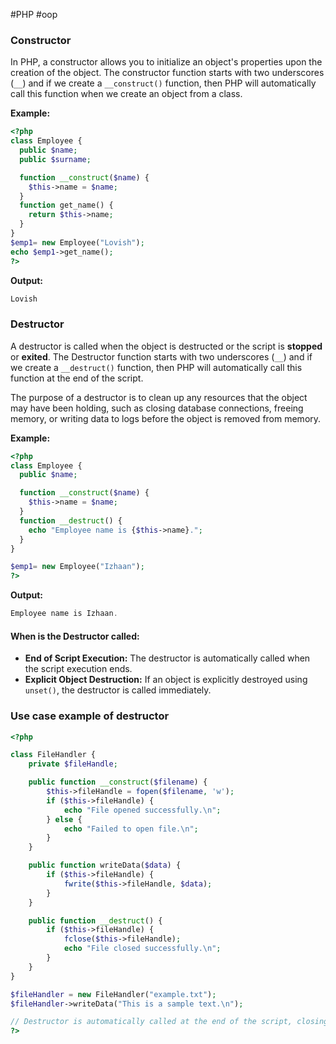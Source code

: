 #PHP #oop 

### Constructor

In PHP, a constructor allows you to initialize an object's properties upon the creation of the object. The constructor function starts with two underscores (`__`) and if we create a `__construct()` function, then PHP will automatically call this function when we create an object from a class. 

**Example:**

```php
<?php
class Employee {
  public $name;
  public $surname;

  function __construct($name) {
    $this->name = $name;
  }
  function get_name() {
    return $this->name;
  }
}
$emp1= new Employee("Lovish");
echo $emp1->get_name();
?>
```

**Output:**

```php
Lovish
```

### Destructor

A destructor is called when the object is destructed or the script is **stopped** or **exited**.
 The Destructor function starts with two underscores (`__`) and if we create a `__destruct()` function, then PHP will automatically call this function at the end of the script. 

The purpose of a destructor is to clean up any resources that the object may have been holding, such as closing database connections, freeing memory, or writing data to logs before the object is removed from memory.

**Example:**

```php
<?php
class Employee {
  public $name;

  function __construct($name) {
    $this->name = $name;
  }
  function __destruct() {
    echo "Employee name is {$this->name}.";
  }
}

$emp1= new Employee("Izhaan");
?>
```

**Output:**

```php
Employee name is Izhaan.
```

#### **When is the Destructor called:**
- **End of Script Execution:** The destructor is automatically called when the script execution ends.
- **Explicit Object Destruction:** If an object is explicitly destroyed using `unset()`, the destructor is called immediately.


### Use case example of destructor

```php
<?php

class FileHandler {
    private $fileHandle;

    public function __construct($filename) {
        $this->fileHandle = fopen($filename, 'w');
        if ($this->fileHandle) {
            echo "File opened successfully.\n";
        } else {
            echo "Failed to open file.\n";
        }
    }

    public function writeData($data) {
        if ($this->fileHandle) {
            fwrite($this->fileHandle, $data);
        }
    }

    public function __destruct() {
        if ($this->fileHandle) {
            fclose($this->fileHandle);
            echo "File closed successfully.\n";
        }
    }
}

$fileHandler = new FileHandler("example.txt");
$fileHandler->writeData("This is a sample text.\n");

// Destructor is automatically called at the end of the script, closing the file.
?>
```


